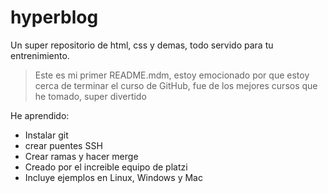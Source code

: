 # hyperblog
Un super repositorio de html, css y demas, todo servido para tu entrenimiento.
>Este es mi primer README.mdm, estoy emocionado por que estoy cerca de terminar el curso de GitHub, fue de los mejores cursos que he tomado, super divertido
>

He aprendido:
* Instalar git
* crear puentes SSH
* Crear ramas y hacer merge
* Creado por el increible equipo de platzi
* Incluye ejemplos en Linux, Windows y Mac
